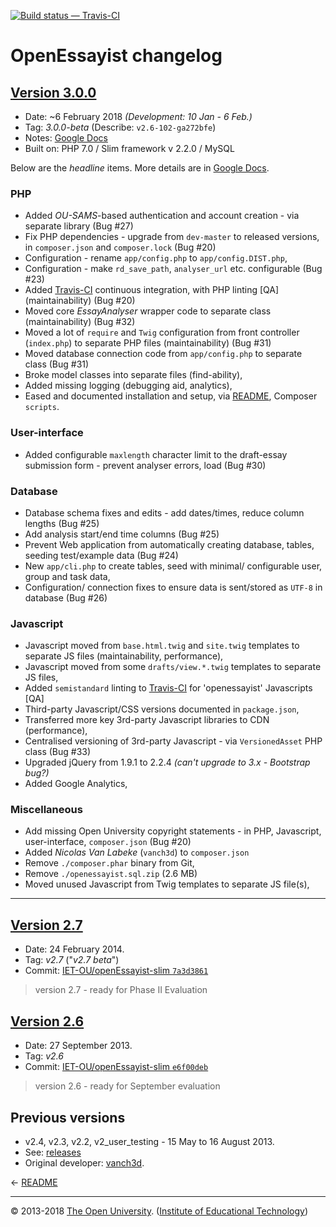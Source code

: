 [![Build status — Travis-CI][travis-icon]][travis]

# OpenEssayist changelog

## [Version 3.0.0](https://github.com/IET-OU/openEssayist-slim/releases/tag/3.0.0-beta)

 * Date:  ~6 February 2018 _(Development: 10 Jan - 6 Feb.)_
 * Tag:   _3.0.0-beta_  (Describe: `v2.6-102-ga272bfe`)
 * Notes: [Google Docs][]
 * Built on:  PHP 7.0 / Slim framework v 2.2.0 / MySQL

Below are the _headline_ items. More details are in [Google Docs][].

### PHP

 * Added _OU-SAMS_-based authentication and account creation - via separate library (Bug #27)
 * Fix PHP dependencies - upgrade from `dev-master` to released versions, in `composer.json` and `composer.lock` (Bug #20)
 * Configuration - rename `app/config.php` to `app/config.DIST.php`,
 * Configuration - make `rd_save_path`, `analyser_url` etc. configurable (Bug #23)
 * Added [Travis-CI][] continuous integration, with PHP linting [QA] (maintainability) (Bug #20)
 * Moved core _EssayAnalyser_ wrapper code to separate class (maintainability) (Bug #32)
 * Moved a lot of `require` and `Twig` configuration from front controller (`index.php`) to separate PHP files (maintainability) (Bug #31)
 * Moved database connection code from `app/config.php` to separate class (Bug #31)
 * Broke model classes into separate files (find-ability),
 * Added missing logging (debugging aid, analytics),
 * Eased and documented installation and setup, via [README][], Composer `scripts`.

### User-interface

 * Added configurable `maxlength` character limit to the draft-essay submission form - prevent analyser errors, load (Bug #30)

### Database

 * Database schema fixes and edits - add dates/times, reduce column lengths (Bug #25)
 * Add analysis start/end time columns (Bug #25)
 * Prevent Web application from automatically creating database, tables, seeding test/example data (Bug #24)
 * New `app/cli.php` to create tables, seed with minimal/ configurable user, group and task data,
 * Configuration/ connection fixes to ensure data is sent/stored as `UTF-8` in database (Bug #26)

### Javascript

 * Javascript moved from `base.html.twig` and `site.twig` templates to separate JS files (maintainability, performance),
 * Javascript moved from some `drafts/view.*.twig` templates to separate JS files,
 * Added `semistandard` linting to [Travis-CI][] for 'openessayist' Javascripts [QA]
 * Third-party Javascript/CSS versions documented in `package.json`,
 * Transferred more key 3rd-party Javascript libraries to CDN (performance),
 * Centralised versioning of 3rd-party Javascript - via `VersionedAsset` PHP class (Bug #33)
 * Upgraded jQuery from 1.9.1 to 2.2.4 _(can't upgrade to 3.x - Bootstrap bug?)_
 * Added Google Analytics,

### Miscellaneous

 * Add missing Open University copyright statements - in PHP, Javascript, user-interface, `composer.json` (Bug #20)
 * Added _Nicolas Van Labeke_ (`vanch3d`) to `composer.json`
 * Remove `./composer.phar` binary from Git,
 * Remove `./openessayist.sql.zip` (2.6 MB)
 * Moved unused Javascript from Twig templates to separate JS file(s),

---
## [Version 2.7](https://github.com/IET-OU/openEssayist-slim/releases/tag/v2.7)

 * Date:   24 February 2014.
 * Tag:    _v2.7_ ("_v2.7 beta_")
 * Commit: [IET-OU/openEssayist-slim `7a3d3861`](https://github.com/IET-OU/openEssayist-slim/commit/7a3d3861e7cdb834962e82902c4d2f4e3f0d50b9)

> version 2.7 - ready for Phase II Evaluation

## [Version 2.6](https://github.com/IET-OU/openEssayist-slim/releases/tag/v2.6)

 * Date:   27 September 2013.
 * Tag:    _v2.6_
 * Commit: [IET-OU/openEssayist-slim `e6f00deb`](https://github.com/IET-OU/openEssayist-slim/commit/e6f00debfaf948d966f443cf8b0a24947e6c6f81)

> version 2.6 - ready for September evaluation

## Previous versions

* v2.4, v2.3, v2.2, v2_user_testing - 15 May to 16 August 2013.
* See:  [releases][]
* Original developer:  [vanch3d][].

← [README][]

---
© 2013-2018 [The Open University][ou]. ([Institute of Educational Technology][iet])

[ou]: http://www.open.ac.uk/
[iet]: https://iet.open.ac.uk/

[releases]: https://github.com/IET-OU/openEssayist-slim/releases
[readme]: https://github.com/IET-OU/openEssayist-slim#readme
[travis-ci]: https://travis-ci.org/IET-OU/openEssayist-slim "Travis-CI continuous integration"
[Google Docs]: https://docs.google.com/document/d/1n6T2zJ1FMifHGEniYyU_V2d0F8WOHWb_JPRqEWCyR2Y/# "Release notes"
[vanch3d]: https://github.com/vanch3d "Original developer: Nicolas Van Labeke (vanch3d)"

[travis]: https://travis-ci.org/IET-OU/openEssayist-slim "IET-OU / openEsasyist-slim"
[travis-icon]: https://travis-ci.org/IET-OU/openEssayist-slim.svg
